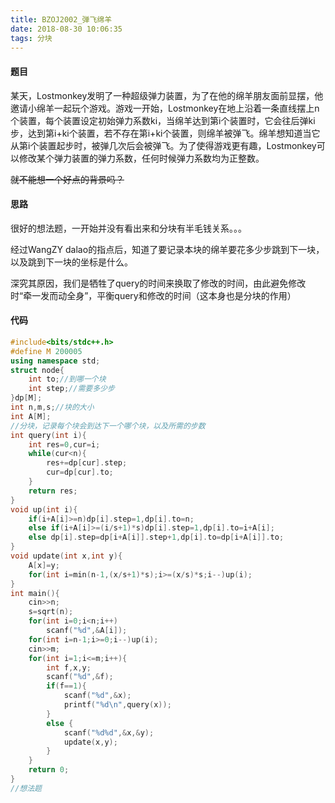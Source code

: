 ```yaml
---
title: BZOJ2002_弹飞绵羊
date: 2018-08-30 10:06:35
tags: 分块
---
```

#### 题目

某天，Lostmonkey发明了一种超级弹力装置，为了在他的绵羊朋友面前显摆，他邀请小绵羊一起玩个游戏。游戏一开始，Lostmonkey在地上沿着一条直线摆上n个装置，每个装置设定初始弹力系数ki，当绵羊达到第i个装置时，它会往后弹ki步，达到第i+ki个装置，若不存在第i+ki个装置，则绵羊被弹飞。绵羊想知道当它从第i个装置起步时，被弹几次后会被弹飞。为了使得游戏更有趣，Lostmonkey可以修改某个弹力装置的弹力系数，任何时候弹力系数均为正整数。 

~~就不能想一个好点的背景吗？~~

<!--more-->
#### 思路

很好的想法题，一开始并没有看出来和分块有半毛钱关系。。。

经过WangZY dalao的指点后，知道了要记录本块的绵羊要花多少步跳到下一块，以及跳到下一块的坐标是什么。

深究其原因，我们是牺牲了query的时间来换取了修改的时间，由此避免修改时“牵一发而动全身”，平衡query和修改的时间（这本身也是分块的作用）

#### 代码

```c++
#include<bits/stdc++.h>
#define M 200005
using namespace std;
struct node{
	int to;//到哪一个块 
	int step;//需要多少步 
}dp[M];
int n,m,s;//块的大小 
int A[M];
//分块，记录每个块会到达下一个哪个块，以及所需的步数 
int query(int i){
	int res=0,cur=i;
	while(cur<n){
		res+=dp[cur].step;
		cur=dp[cur].to;
	} 
	return res;
}
void up(int i){
	if(i+A[i]>=n)dp[i].step=1,dp[i].to=n;
	else if(i+A[i]>=(i/s+1)*s)dp[i].step=1,dp[i].to=i+A[i];
	else dp[i].step=dp[i+A[i]].step+1,dp[i].to=dp[i+A[i]].to; 
}
void update(int x,int y){
	A[x]=y;
	for(int i=min(n-1,(x/s+1)*s);i>=(x/s)*s;i--)up(i);
}
int main(){
	cin>>n;
	s=sqrt(n); 
	for(int i=0;i<n;i++)
		scanf("%d",&A[i]);
	for(int i=n-1;i>=0;i--)up(i);
	cin>>m;
	for(int i=1;i<=m;i++){
		int f,x,y;
		scanf("%d",&f);
		if(f==1){
			scanf("%d",&x);
			printf("%d\n",query(x));
		}		
		else {
			scanf("%d%d",&x,&y);
			update(x,y);
		}
	} 
	return 0;
}
//想法题 
```

